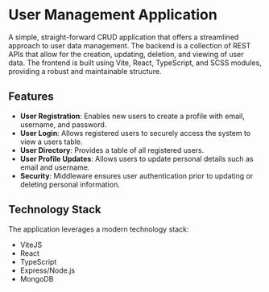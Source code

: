 # User Management Application

A simple, straight-forward CRUD application that offers a streamlined approach to user data management. The backend is a collection of REST APIs that allow for the creation, updating, deletion, and viewing of user data. The frontend is built using Vite, React, TypeScript, and SCSS modules, providing a robust and maintainable structure.

## Features

- **User Registration**: Enables new users to create a profile with email, username, and password.
- **User Login**: Allows registered users to securely access the system to view a users table.
- **User Directory**: Provides a table of all registered users.
- **User Profile Updates**: Allows users to update personal details such as email and username.
- **Security**: Middleware ensures user authentication prior to updating or deleting personal information.

## Technology Stack

The application leverages a modern technology stack:

- ViteJS
- React
- TypeScript
- Express/Node.js
- MongoDB
